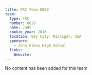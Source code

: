 ```yaml
---
title: FRC Team 6020
team:
  type: FRC
  number: 6020
  name: JGHS
  rookie_year: 2016
  location: Bay City, Michigan, USA
  sponsors:
    - John Glenn High School
  links:
    Website: 
---
```

No content has been added for this team